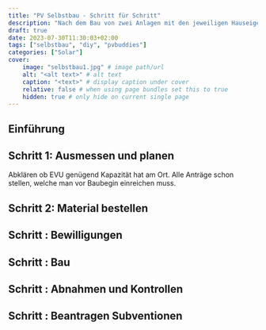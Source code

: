 ```yaml
---
title: "PV Selbstbau - Schritt für Schritt"
description: "Nach dem Bau von zwei Anlagen mit den jeweiligen Hauseigentümern zusammen findest du hier eine Schritt für Schritt Anleitung, was du beachten musst."
draft: true
date: 2023-07-30T11:30:03+02:00
tags: ["selbstbau", "diy", "pvbuddies"]
categories: ["Solar"]
cover:
    image: "selbstbau1.jpg" # image path/url
    alt: "<alt text>" # alt text
    caption: "<text>" # display caption under cover
    relative: false # when using page bundles set this to true
    hidden: true # only hide on current single page
---
```


## Einführung


## Schritt 1: Ausmessen und planen

Abklären ob EVU genügend Kapazität hat am Ort. Alle Anträge schon stellen, welche man vor Baubegin einreichen muss.

## Schritt 2: Material bestellen

## Schritt : Bewilligungen


## Schritt : Bau

## Schritt : Abnahmen und Kontrollen

## Schritt : Beantragen Subventionen 

